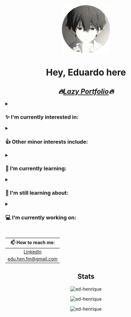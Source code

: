 <div align="center">

<img src="./assets/coffee.gif" alt="Drinking Coffee" width="150">

# Hey, Eduardo here

## ***🔥[Lazy Portfolio](http://isradeleon.com/github-portfolio.html?user=ed-henrique)🔥***

</div>

<div>

<details>
<summary><h3>✨ I'm currently interested in:</h3></summary>

- 🔧 QA
- 📱 Mobile
- 🌐 Web Development
  
</details>

<details>
<summary><h3>👍 Other minor interests include:</h3></summary>

- API
- FOSS
- Automation
- Web Scraping

</details>

<details>
<summary><h3>🌱 I’m currently learning:</h3></summary>

- <a href="https://www.rust-lang.org/" target="_blank" rel="noreferrer"><img src="https://raw.githubusercontent.com/devicons/devicon/master/icons/rust/rust-plain.svg" alt="rust" width="13" height="13"/></a> Rust
- <a href="https://dart.dev/" target="_blank" rel="noreferrer"><img src="https://raw.githubusercontent.com/devicons/devicon/master/icons/dart/dart-original.svg" alt="dart" width="13" height="13"/></a> Dart
- <a href="https://www.figma.com" target="_blank" rel="noreferrer"><img src="https://raw.githubusercontent.com/devicons/devicon/master/icons/figma/figma-original.svg" alt="figma" width="13" height="13"/></a> UI/UX
- <a href="https://flutter.dev/" target="_blank" rel="noreferrer"><img src="https://raw.githubusercontent.com/devicons/devicon/master/icons/flutter/flutter-original.svg" alt="flutter" width="13" height="13"/></a> Flutter
- <a href="https://nodejs.org" target="_blank" rel="noreferrer"><img src="https://raw.githubusercontent.com/devicons/devicon/master/icons/nodejs/nodejs-original.svg" alt="nodejs" width="13" height="13"/></a> Node.js
- <a href="https://developer.mozilla.org/en-US/docs/Web/JavaScript" target="_blank" rel="noreferrer"><img src="https://raw.githubusercontent.com/devicons/devicon/master/icons/javascript/javascript-original.svg" alt="javascript" width="13" height="13"/></a> Javascript
- <a href="https://www.typescriptlang.org" target="_blank" rel="noreferrer"><img src="https://raw.githubusercontent.com/devicons/devicon/master/icons/typescript/typescript-original.svg" alt="typescript" width="13" height="13"/></a> Typescript

</details>

<details>
<summary><h3>📖 I'm still learning about:</h3></summary>

- <a href="https://go.dev/" target="_blank" rel="noreferrer"><img src="https://raw.githubusercontent.com/devicons/devicon/master/icons/go/go-original.svg" alt="go" width="13" height="13"/></a> Go
- <a href="https://git-scm.com/" target="_blank" rel="noreferrer"><img src="https://www.vectorlogo.zone/logos/git-scm/git-scm-icon.svg" alt="git" width="13" height="13"/></a> Git
- <a href="https://www.sqlite.org/index.html" target="_blank" rel="noreferrer"><img src="https://raw.githubusercontent.com/devicons/devicon/master/icons/sqlite/sqlite-original.svg" alt="sql" width="13" height="13"/></a> SQL
- <a href="https://www.python.org/" target="_blank" rel="noreferrer"><img src="https://raw.githubusercontent.com/devicons/devicon/master/icons/python/python-original.svg" alt="python" width="13" height="13"/></a> Python
- 🫧 Clean Code
- ☁️ Cloud Services
- 🌳 Data Structures

</details>

<details>
<summary><h3>💻 I'm currently working on:</h3></summary>

- [WhatToDo](https://github.com/ed-henrique/what-to-do-cli)
- [CACC Shopping App](https://github.com/ed-henrique/shopping-app-cacc)
- [Yasse](https://github.com/yasse-ofc) as the main contributor and reviewer *(not as active as before)*
  
</details>


</div>

<br>

<div align="center">

| 📫 **How to reach me:**                    |
| :----------------------------------------: |
| [LinkedIn](https://linkedin.com/in/ed-hfm) |
| edu.hen.fm@gmail.com                       |

## Stats
  
<p><img src="https://github-readme-stats.vercel.app/api/top-langs?username=ed-henrique&show_icons=true&locale=en&layout=compact&hide=vhdl,cmake,assembly,c%2b%2b,html&hide_border=true&bg_color=0d1117&text_color=ffffff&title_color=ffffff&hide_title=true&langs_count=6&card_width=444" alt="ed-henrique" /></p>

<p><img src="https://github-readme-stats.vercel.app/api?username=ed-henrique&show_icons=true&locale=en&hide_border=true&bg_color=0d1117&text_color=ffffff&title_color=fb8c00&icon_color=fb8c00&hide_title=true" alt="ed-henrique" /></p>

<p><img src="https://github-readme-streak-stats.herokuapp.com?user=ed-henrique&theme=highcontrast&hide_border=true&background=0d1117" alt="ed-henrique" /></p>
  
</div>
